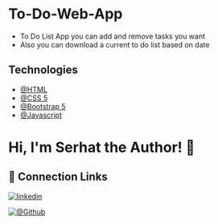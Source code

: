 # To-Do-Web-App

- To Do List App you can add and remove tasks you want
- Also you can download a current to do list based on date



## Technologies

- [@HTML](https://developer.mozilla.org/en-US/docs/Learn/Getting_started_with_the_web/HTML_basics)
- [@CSS 5](https://developer.mozilla.org/en-US/docs/Web/CSS)
- [@Bootstrap 5](https://getbootstrap.com/docs/5.0/getting-started/introduction/)
- [@Javascript](https://developer.mozilla.org/en-US/docs/Web/JavaScript)



# Hi, I'm Serhat the Author! 👋


## 🔗 Connection Links

[![linkedin](https://img.shields.io/badge/linkedin-0A66C2?style=for-the-badge&logo=linkedin&logoColor=white)](https://www.linkedin.com/in/serhatkumas/)

[![@Github](https://img.shields.io/badge/github-0A66C2?style=for-the-badge&logo=github&logoColor=white)](https://www.github.com/serhatkumas)

